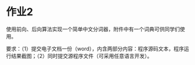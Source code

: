 # 作业2
使用前向、后向算法实现一个简单中文分词器，附件中有一个词典可供同学们使用。

要求：（1）提交电子文档一份（word），内含两部分内容：程序源码文本，程序运行结果截图；（2）同时提交源程序文件（可采用任意语言开发）。
